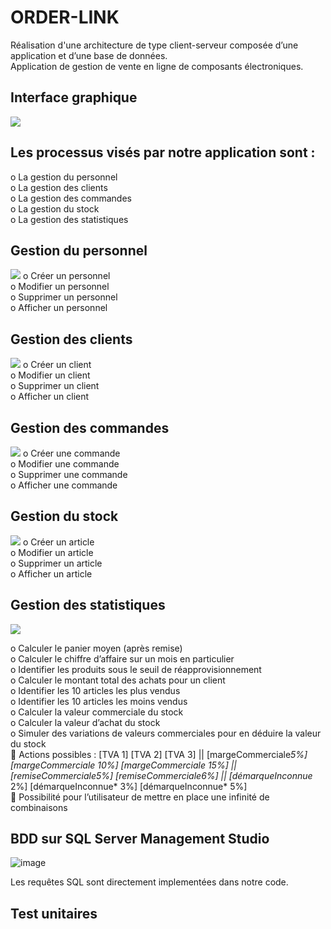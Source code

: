 # ORDER-LINK

Réalisation d'une architecture de type client-serveur composée d’une application et d’une base de données.  
Application de gestion de vente en ligne de composants électroniques.

## Interface graphique 

![](https://media.discordapp.net/attachments/429783640361140225/1183768396320473180/image.png?ex=6589893b&is=6577143b&hm=9595558c42ffa214b5b277a1a8c743c6622882a884d35291e9ef014715ba3cb8&=&format=webp&quality=lossless&width=1136&height=623)

## Les processus visés par notre application sont :

o	La gestion du personnel  
o	La gestion des clients  
o	La gestion des commandes  
o	La gestion du stock  
o	La gestion des statistiques  

## Gestion du personnel 
![](https://media.discordapp.net/attachments/429783640361140225/1183768396320473180/image.png?ex=6589893b&is=6577143b&hm=9595558c42ffa214b5b277a1a8c743c6622882a884d35291e9ef014715ba3cb8&=&format=webp&quality=lossless&width=1136&height=623)
o	Créer un personnel  
o	Modifier un personnel  
o	Supprimer un personnel  
o	Afficher un personnel  


## Gestion des clients
![](https://media.discordapp.net/attachments/429783640361140225/1183771222501232761/image.png?ex=65898bdc&is=657716dc&hm=3c7cd46518ff25b58138f92d90857b343a30eab254afcde003a607ca832a6a0e&=&format=webp&quality=lossless&width=1142&height=622)
o	Créer un client  
o	Modifier un client  
o	Supprimer un client  
o	Afficher un client  

## Gestion des commandes
![](https://media.discordapp.net/attachments/429783640361140225/1183771988397916190/image.png?ex=65898c93&is=65771793&hm=648e1eec8c220ff7d95eccc163a0e92fda94e72d87b748c23424afd9b1e4ca1b&=&format=webp&quality=lossless&width=1130&height=623)
o	Créer une commande  
o	Modifier une commande  
o	Supprimer une commande  
o	Afficher une commande  

## Gestion du stock
![](https://media.discordapp.net/attachments/429783640361140225/1183772296603770910/image.png?ex=65898cdc&is=657717dc&hm=77668b99b9a7bdce66b00e06d6dc9a6bb3cf251b8de2e463a676c42720e13b3b&=&format=webp&quality=lossless&width=1141&height=623)
o	Créer un article  
o	Modifier un article  
o	Supprimer un article  
o	Afficher un article  

## Gestion des statistiques  
![](https://media.discordapp.net/attachments/429783640361140225/1183775566453800970/image.png?ex=65898fe8&is=65771ae8&hm=1640c31dfcd3e3158ac33509a3d7cf239d6f3baba2a60cb35d810591a793daf4&=&format=webp&quality=lossless&width=1138&height=623)

o	Calculer le panier moyen (après remise)  
o	Calculer le chiffre d’affaire sur un mois en particulier  
o	Identifier les produits sous le seuil de réapprovisionnement  
o	Calculer le montant total des achats pour un client  
o	Identifier les 10 articles les plus vendus  
o	Identifier les 10 articles les moins vendus  
o	Calculer la valeur commerciale du stock  
o	Calculer la valeur d’achat du stock  
o	Simuler des variations de valeurs commerciales pour en déduire la valeur du stock  
	Actions possibles : [TVA 1] [TVA 2] [TVA 3] || [margeCommerciale*5%] [margeCommerciale *10%] [margeCommerciale *15%]  || [remiseCommerciale*5%] [remiseCommerciale*6%] || [démarqueInconnue* 2%] [démarqueInconnue* 3%] [démarqueInconnue* 5%]  
	Possibilité pour l’utilisateur de mettre en place une infinité de combinaisons  


## BDD sur SQL Server Management Studio
![image](https://github.com/Mi2ll/ORDER-LINK/assets/119260964/09a696fb-89d1-461a-a78d-57f2b727173e)

Les requêtes SQL sont directement implementées dans notre code. 

## Test unitaires


